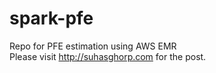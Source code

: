 # spark-pfe
Repo for PFE estimation using AWS EMR</br>
Please visit http://suhasghorp.com for the post.
